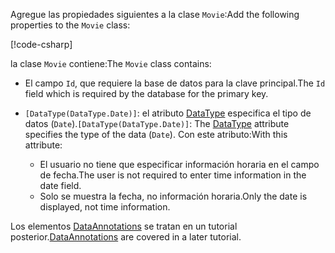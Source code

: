 <span data-ttu-id="4d223-101">Agregue las propiedades siguientes a la clase `Movie`:</span><span class="sxs-lookup"><span data-stu-id="4d223-101">Add the following properties to the `Movie` class:</span></span>

[!code-csharp[](~/tutorials/first-mvc-app/start-mvc/sample/MvcMovie22/Models/Movie.cs?name=snippet1)]

<span data-ttu-id="4d223-102">la clase `Movie` contiene:</span><span class="sxs-lookup"><span data-stu-id="4d223-102">The `Movie` class contains:</span></span>

* <span data-ttu-id="4d223-103">El campo `Id`, que requiere la base de datos para la clave principal.</span><span class="sxs-lookup"><span data-stu-id="4d223-103">The `Id` field which is required by the database for the primary key.</span></span>
* <span data-ttu-id="4d223-104">`[DataType(DataType.Date)]`:  el atributo [DataType](/dotnet/api/microsoft.aspnetcore.mvc.dataannotations.internal.datatypeattributeadapter) especifica el tipo de datos (`Date`).</span><span class="sxs-lookup"><span data-stu-id="4d223-104">`[DataType(DataType.Date)]`:  The [DataType](/dotnet/api/microsoft.aspnetcore.mvc.dataannotations.internal.datatypeattributeadapter) attribute specifies the type of the data (`Date`).</span></span> <span data-ttu-id="4d223-105">Con este atributo:</span><span class="sxs-lookup"><span data-stu-id="4d223-105">With this attribute:</span></span>

  * <span data-ttu-id="4d223-106">El usuario no tiene que especificar información horaria en el campo de fecha.</span><span class="sxs-lookup"><span data-stu-id="4d223-106">The user is not required to enter time information in the date field.</span></span>
  * <span data-ttu-id="4d223-107">Solo se muestra la fecha, no información horaria.</span><span class="sxs-lookup"><span data-stu-id="4d223-107">Only the date is displayed, not time information.</span></span>

<span data-ttu-id="4d223-108">Los elementos [DataAnnotations](/dotnet/api/system.componentmodel.dataannotations) se tratan en un tutorial posterior.</span><span class="sxs-lookup"><span data-stu-id="4d223-108">[DataAnnotations](/dotnet/api/system.componentmodel.dataannotations) are covered in a later tutorial.</span></span>